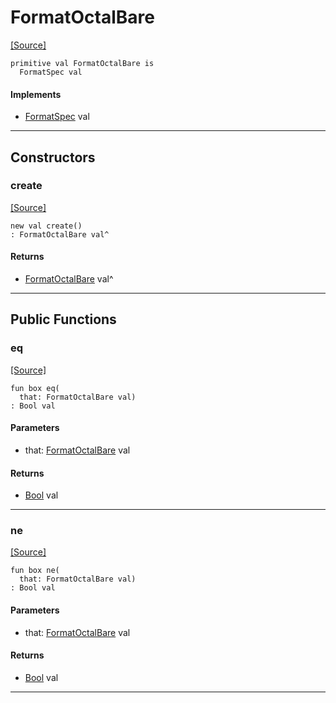 # FormatOctalBare
<span class="source-link">[[Source]](src/format/format_spec.md#L9)</span>
```pony
primitive val FormatOctalBare is
  FormatSpec val
```

#### Implements

* [FormatSpec](format-FormatSpec.md) val

---

## Constructors

### create
<span class="source-link">[[Source]](src/format/format_spec.md#L9)</span>


```pony
new val create()
: FormatOctalBare val^
```

#### Returns

* [FormatOctalBare](format-FormatOctalBare.md) val^

---

## Public Functions

### eq
<span class="source-link">[[Source]](src/format/format_spec.md#L10)</span>


```pony
fun box eq(
  that: FormatOctalBare val)
: Bool val
```
#### Parameters

*   that: [FormatOctalBare](format-FormatOctalBare.md) val

#### Returns

* [Bool](builtin-Bool.md) val

---

### ne
<span class="source-link">[[Source]](src/format/format_spec.md#L10)</span>


```pony
fun box ne(
  that: FormatOctalBare val)
: Bool val
```
#### Parameters

*   that: [FormatOctalBare](format-FormatOctalBare.md) val

#### Returns

* [Bool](builtin-Bool.md) val

---

